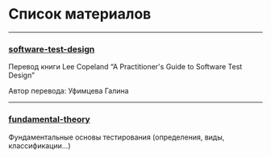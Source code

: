# Список материалов

---

### [software-test-design](software-test-design)

Перевод книги Lee Copeland “A Practitioner's Guide to Software Test Design”

Автор перевода:​ Уфимцева Галина

--- 

### [fundamental-theory](fundamental-theory)

Фундаментальные основы тестирования (определения, виды, классификации...)